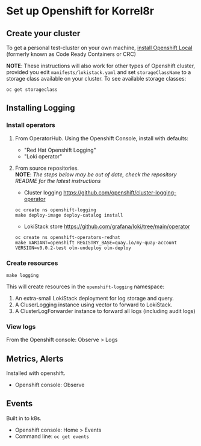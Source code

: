 # Set up Openshift for Korrel8r

## Create your cluster

To get a personal test-cluster on your own machine,
[install Openshift Local](https://developers.redhat.com/products/openshift-local/overview)
(formerly known as Code Ready Containers or CRC)

**NOTE**: These instructions will also work for other types of  Openshift cluster, provided you
edit `manifests/lokistack.yaml` and set `storageClassName` to a storage class available on your cluster.
To see available storage classes:

``` shell
oc get storageclass
```

## Installing Logging

### Install operators

1. From OperatorHub. Using the Openshift Console, install with defaults:
   - "Red Hat Openshift Logging"
   - "Loki operator"

1. From source repositories. \
   **NOTE**: _The steps below may be out of date, check the repository README for the latest instructions_
   - Cluster logging https://github.com/openshift/cluster-logging-operator
   ```
   oc create ns openshift-logging
   make deploy-image deploy-catalog install
   ```
   - LokiStack store https://github.com/grafana/loki/tree/main/operator
   ```
   oc create ns openshift-operators-redhat
   make VARIANT=openshift REGISTRY_BASE=quay.io/my-quay-account VERSION=v0.0.2-test olm-undeploy olm-deploy
   ```

### Create resources

    make logging

This will create resources in the `openshift-logging` namespace:

1.  An extra-small LokiStack deployment for log storage and query.
1.  A CluserLogging instance using vector to forward to LokiStack.
1.  A ClusterLogForwarder instance to forward all logs (including audit logs)

### View logs

From the Openshift console: Observe > Logs

## Metrics, Alerts

Installed with openshift.
- Openshift console: Observe

## Events

Built in to k8s.
- Openshift console: Home > Events
- Command line: `oc get events`


